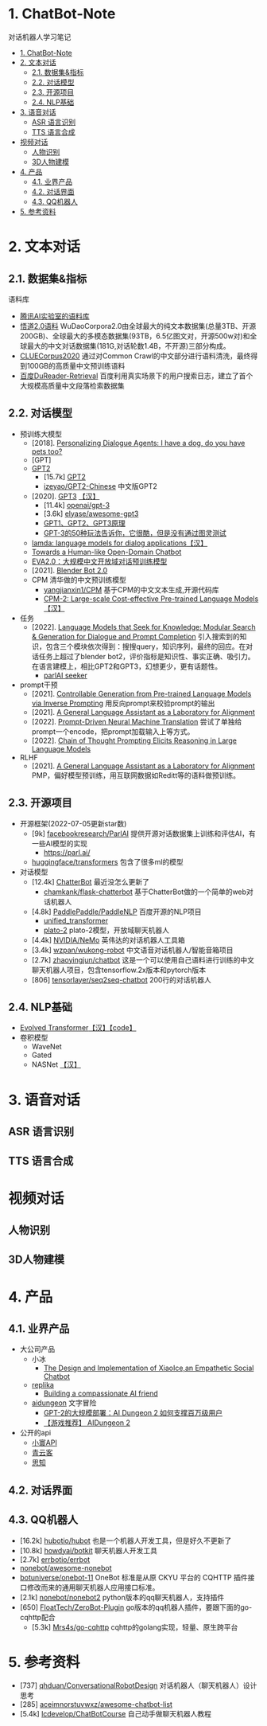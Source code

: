 # 1. ChatBot-Note
对话机器人学习笔记

- [1. ChatBot-Note](#1-chatbot-note)
- [2. 文本对话](#2-文本对话)
  - [2.1. 数据集\&指标](#21-数据集指标)
  - [2.2. 对话模型](#22-对话模型)
  - [2.3. 开源项目](#23-开源项目)
  - [2.4. NLP基础](#24-nlp基础)
- [3. 语音对话](#3-语音对话)
  - [ASR 语言识别](#asr-语言识别)
  - [TTS 语言合成](#tts-语言合成)
- [视频对话](#视频对话)
  - [人物识别](#人物识别)
  - [3D人物建模](#3d人物建模)
- [4. 产品](#4-产品)
  - [4.1. 业界产品](#41-业界产品)
  - [4.2. 对话界面](#42-对话界面)
  - [4.3. QQ机器人](#43-qq机器人)
- [5. 参考资料](#5-参考资料)


# 2. 文本对话

## 2.1. 数据集&指标

语料库
- [腾讯AI实验室的语料库](https://ai.tencent.com/ailab/nlp/zh/download.html)
- [悟道2.0语料](https://resource.wudaoai.cn/home?ind&name=WuDaoCorpora%202.0&id=1394901288847716352) WuDaoCorpora2.0由全球最大的纯文本数据集(总量3TB、开源200GB)、全球最大的多模态数据集(93TB，6.5亿图文对，开源500w对)和全球最大的中文对话数据集(181G,对话轮数1.4B，不开源)三部分构成。
- [CLUECorpus2020](https://github.com/CLUEbenchmark/CLUECorpus2020)  通过对Common Crawl的中文部分进行语料清洗，最终得到100GB的高质量中文预训练语料
- [百度DuReader-Retrieval](https://github.com/baidu/DuReader/tree/master/DuReader-Retrieval) 百度利用真实场景下的用户搜索日志，建立了首个大规模高质量中文段落检索数据集

## 2.2. 对话模型

- 预训练大模型
  - [2018]. [Personalizing Dialogue Agents: I have a dog, do you have pets too?](https://arxiv.org/abs/1801.07243) 
  - [GPT]
  - [GPT2]()
    - [15.7k] [GPT2](https://github.com/openai/gpt-2)
    - [izeyao/GPT2-Chinese](https://github.com/Morizeyao/GPT2-Chinese) 中文版GPT2
  - [2020]. [GPT3](https://arxiv.org/pdf/2005.14165.pdf) [【汉】](https://zhuanlan.zhihu.com/p/200978538)
    - [11.4k] [openai/gpt-3](https://github.com/openai/gpt-3) 
    - [3.6k] [elyase/awesome-gpt3](https://github.com/elyase/awesome-gpt3)
    - [GPT1、GPT2、GPT3原理](https://blog.csdn.net/qq_41357569/article/details/121731981)
    - [GPT-3的50种玩法告诉你，它很酷，但是没有通过图灵测试](https://zhuanlan.zhihu.com/p/252851574)
  - [lamda: language models for dialog applications](https://arxiv.org/pdf/2201.08239.pdf)[【汉】](https://zhuanlan.zhihu.com/p/462022601)
  - [Towards a Human-like Open-Domain Chatbot](https://arxiv.org/abs/2001.09977)
  - [EVA2.0：大规模中文开放域对话预训练模型](https://blog.csdn.net/weixin_42001089/article/details/123595667)
  - [2021]. [Blender Bot 2.0](https://ai.facebook.com/blog/blender-bot-2-an-open-source-chatbot-that-builds-long-term-memory-and-searches-the-internet/)
  - CPM 清华做的中文预训练模型
    - [yangjianxin1/CPM](https://github.com/yangjianxin1/CPM) 基于CPM的中文文本生成,开源代码库
    - [CPM-2: Large-scale Cost-effective Pre-trained Language Models](https://arxiv.org/pdf/2106.10715.pdf) [【汉】](https://blog.csdn.net/BAAIBeijing/article/details/118125026)
- 任务
  - [2022]. [Language Models that Seek for Knowledge: Modular Search & Generation for Dialogue and Prompt Completion](https://arxiv.org/abs/2203.13224) 引入搜索到的知识，包含三个模块依次得到：搜搜query，知识序列，最终的回应。在对话任务上超过了blender bot2，评价指标是知识性、事实正确、吸引力。在语言建模上，相比GPT2和GPT3，幻想更少，更有话题性。
      - [parlAI seeker](https://github.com/MiniMax-AI/ParlAI/tree/main/projects/seeker)
- prompt干预
  - [2021]. [Controllable Generation from Pre-trained Language Models via Inverse Prompting](https://arxiv.org/pdf/2103.10685.pdf) 用反向prompt来校验prompt的输出
  - [2021]. [A General Language Assistant as a Laboratory for Alignment](https://arxiv.org/abs/2112.00861) 
  - [2022]. [Prompt-Driven Neural Machine Translation](https://aclanthology.org/2022.findings-acl.203.pdf) 尝试了单独给prompt一个encode，把prompt加载输入上等方式。
  - [2022]. [Chain of Thought Prompting Elicits Reasoning in Large Language Models](https://arxiv.org/abs/2201.11903)
- RLHF
  - [2021]. [A General Language Assistant as a Laboratory for Alignment](https://arxiv.org/abs/2112.00861) PMP，偏好模型预训练，用互联网数据如Reditt等的语料做预训练。


## 2.3. 开源项目

- 开源框架(2022-07-05更新star数)
  - [9k] [facebookresearch/ParlAI](https://github.com/facebookresearch/ParlAI) 提供开源对话数据集上训练和评估AI，有一些AI模型的实现
    - https://parl.ai/
  - [huggingface/transformers](https://github.com/huggingface/transformers) 包含了很多ml的模型  
- 对话模型  
  - [12.4k] [ChatterBot](https://github.com/gunthercox/ChatterBot) 最近没怎么更新了
    - [chamkank/flask-chatterbot](https://github.com/chamkank/flask-chatterbot) 基于ChatterBot做的一个简单的web对话机器人
  - [4.8k] [PaddlePaddle/PaddleNLP](https://github.com/PaddlePaddle/PaddleNLP) 百度开源的NLP项目
    - [unified_transformer](https://github.com/PaddlePaddle/PaddleNLP/tree/develop/examples/dialogue/unified_transformer)  
    - [plato-2](https://github.com/PaddlePaddle/PaddleNLP/tree/develop/examples/dialogue/plato-2)   plato-2模型，开放域聊天机器人
  - [4.4k] [NVIDIA/NeMo](https://github.com/NVIDIA/NeMo) 英伟达的对话机器人工具箱
  - [3.4k] [wzpan/wukong-robot](https://github.com/wzpan/wukong-robot) 中文语音对话机器人/智能音箱项目
  - [2.7k] [zhaoyingjun/chatbot](https://github.com/zhaoyingjun/chatbot) 这是一个可以使用自己语料进行训练的中文聊天机器人项目，包含tensorflow.2x版本和pytorch版本
  - [806] [tensorlayer/seq2seq-chatbot](https://github.com/tensorlayer/seq2seq-chatbot) 200行的对话机器人


## 2.4. NLP基础
- [Evolved Transformer](https://arxiv.org/abs/1901.11117)[【汉】](https://nopsled.blog.csdn.net/article/details/108713234)[【code】](https://github.com/Shikhar-S/EvolvedTransformer)
- 卷积模型
  - WaveNet
  - Gated
  - NASNet [【汉】](https://zhuanlan.zhihu.com/p/52616166)

# 3. 语音对话
## ASR 语言识别

## TTS 语言合成

# 视频对话

## 人物识别

## 3D人物建模

# 4. 产品 
  
## 4.1. 业界产品

- 大公司产品
  - 小冰
    - [The Design and Implementation of XiaoIce,an Empathetic Social Chatbot](https://arxiv.org/pdf/1812.08989.pdf) 
  - [replika](https://replika.ai/)
    - [Building a compassionate AI friend](https://blog.replika.com/posts/building-a-compassionate-ai-friend) 
  - [aidungeon](https://aidungeon.cc/) 文字冒险
    -  [GPT-2的大规模部署：AI Dungeon 2 如何支撑百万级用户](https://blog.csdn.net/weixin_42137700/article/details/104359367)
    -  [【游戏推荐】 AIDungeon 2](https://zhuanlan.zhihu.com/p/104476177)
- 公开的api
  - [小寰API](http://81.70.100.130/) 
  - [青云客](http://api.qingyunke.com/)
  - [思知](https://www.ownthink.com/robot.html)


## 4.2. 对话界面


## 4.3. QQ机器人

- [16.2k] [hubotio/hubot](https://github.com/hubotio/hubot) 也是一个机器人开发工具，但是好久不更新了
- [10.8k] [howdyai/botkit](https://github.com/howdyai/botkit) 聊天机器人开发工具
- [2.7k] [errbotio/errbot](https://github.com/errbotio/errbot/)
- [nonebot/awesome-nonebot](https://github.com/nonebot/awesome-nonebot)
- [botuniverse/onebot-11](https://github.com/botuniverse/onebot-11) OneBot 标准是从原 CKYU 平台的 CQHTTP 插件接口修改而来的通用聊天机器人应用接口标准。
- [2.1k] [nonebot/nonebot2](https://github.com/nonebot/nonebot2) python版本的qq聊天机器人，支持插件
- [650] [FloatTech/ZeroBot-Plugin](https://github.com/FloatTech/ZeroBot-Plugin) go版本的qq机器人插件，要跟下面的go-cqhttp配合
  - [5.3k] [Mrs4s/go-cqhttp](https://github.com/Mrs4s/go-cqhttp) cqhttp的golang实现，轻量、原生跨平台

# 5. 参考资料
- [737] [qhduan/ConversationalRobotDesign](https://github.com/qhduan/ConversationalRobotDesign) 对话机器人（聊天机器人）设计思考
- [285] [aceimnorstuvwxz/awesome-chatbot-list](https://github.com/aceimnorstuvwxz/awesome-chatbot-list) 
- [5.4k] [lcdevelop/ChatBotCourse](https://github.com/lcdevelop/ChatBotCourse) 自己动手做聊天机器人教程
